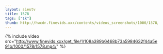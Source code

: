 ```yaml
--- 
layout: sieutv
title: 1578
tags: ["1k"]
thumb: http://hwcdn.finevids.xxx/contents/videos_screenshots/1000/1578/preview.mp4.jpg
---
```

{% include video src="http://www.finevids.xxx/get_file/1/108a389b6468b73a5984632f44a5e91b/1000/1578/1578.mp4/" %} 
